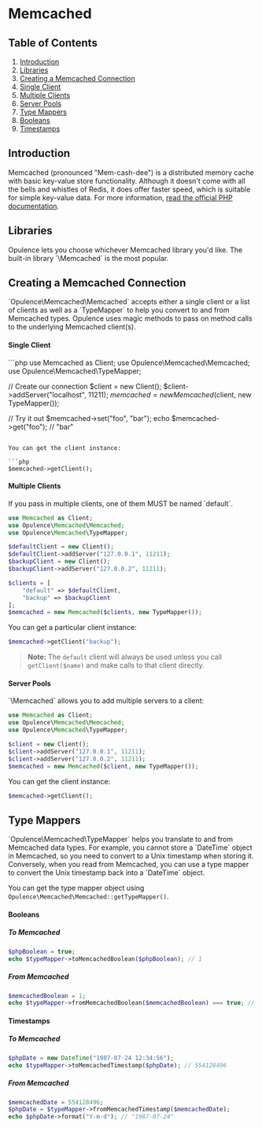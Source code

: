 # Memcached

## Table of Contents
1. [Introduction](#introduction)
2. [Libraries](#libraries)
3. [Creating a Memcached Connection](#creating-memcached-connection)
  1. [Single Client](#single-client)
  2. [Multiple Clients](#multiple-clients)
  3. [Server Pools](#server-pools)
4. [Type Mappers](#type-mappers)
  1. [Booleans](#booleans)
  2. [Timestamps](#timestamps)

<h2 id="introduction">Introduction</h2>
Memcached (pronounced "Mem-cash-dee") is a distributed memory cache with basic key-value store functionality.  Although it doesn't come with all the bells and whistles of Redis, it does offer faster speed, which is suitable for simple key-value data.  For more information, <a href="http://php.net/manual/en/book.memcached.php" target="_blank">read the official PHP documentation</a>.

<h2 id="libraries">Libraries</h2>
Opulence lets you choose whichever Memcached library you'd like.  The built-in library `\Memcached` is the most popular.

<h2 id="creating-memcached-connection">Creating a Memcached Connection</h2>
`Opulence\Memcached\Memcached` accepts either a single client or a list of clients as well as a `TypeMapper` to help you convert to and from Memcached types.  Opulence uses magic methods to pass on method calls to the underlying Memcached client(s).

<h4 id="single-client">Single Client</h4>
```php
use Memcached as Client;
use Opulence\Memcached\Memcached;
use Opulence\Memcached\TypeMapper;

// Create our connection
$client = new Client();
$client->addServer("localhost", 11211);
$memcached = new Memcached($client, new TypeMapper());

// Try it out
$memcached->set("foo", "bar");
echo $memcached->get("foo"); // "bar"
```

You can get the client instance:

```php
$memcached->getClient();
```

<h4 id="multiple-clients">Multiple Clients</h4>
If you pass in multiple clients, one of them MUST be named `default`.

```php
use Memcached as Client;
use Opulence\Memcached\Memcached;
use Opulence\Memcached\TypeMapper;

$defaultClient = new Client();
$defaultClient->addServer("127.0.0.1", 11211);
$backupClient = new Client();
$backupClient->addServer("127.0.0.2", 11211);

$clients = [
    "default" => $defaultClient,
    "backup" => $backupClient
];
$memcached = new Memcached($clients, new TypeMapper());
```

You can get a particular client instance:

```php
$memcached->getClient("backup");
```

> **Note:** The `default` client will always be used unless you call `getClient($name)` and make calls to that client directly.

<h4 id="server-pools">Server Pools</h4>
`\Memcached` allows you to add multiple servers to a client:

```php
use Memcached as Client;
use Opulence\Memcached\Memcached;
use Opulence\Memcached\TypeMapper;

$client = new Client();
$client->addServer("127.0.0.1", 11211);
$client->addServer("127.0.0.2", 11211);
$memcached = new Memcached($client, new TypeMapper());
```

You can get the client instance:

```php
$memcached->getClient();
```

<h2 id="type-mappers">Type Mappers</h2>
`Opulence\Memcached\TypeMapper` helps you translate to and from Memcached data types.  For example, you cannot store a `DateTime` object in Memcached, so you need to convert to a Unix timestamp when storing it.  Conversely, when you read from Memcached, you can use a type mapper to convert the Unix timestamp back into a `DateTime` object.

You can get the type mapper object using `Opulence\Memcached\Memcached::getTypeMapper()`.

<h4 id="booleans">Booleans</h4>

##### To Memcached
```php
$phpBoolean = true;
echo $typeMapper->toMemcachedBoolean($phpBoolean); // 1
```

##### From Memcached
```php
$memcachedBoolean = 1;
echo $typeMapper->fromMemcachedBoolean($memcachedBoolean) === true; // 1
```

<h4 id="timestamps">Timestamps</h4>

##### To Memcached
```php
$phpDate = new DateTime("1987-07-24 12:34:56");
echo $typeMapper->toMemcachedTimestamp($phpDate); // 554128496
```

##### From Memcached
```php
$memcachedDate = 554128496;
$phpDate = $typeMapper->fromMemcachedTimestamp($memcachedDate);
echo $phpDate->format("Y-m-d"); // "1987-07-24"
```